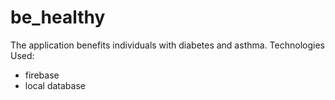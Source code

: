 # be_healthy
The application benefits individuals with diabetes and asthma.
Technologies Used:
* firebase
* local database
  
